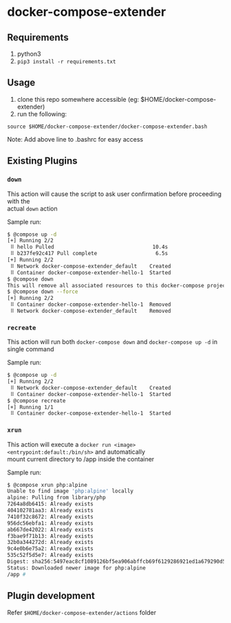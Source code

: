 # docker-compose-extender

## Requirements

1. python3
2. `pip3 install -r requirements.txt`

## Usage

1. clone this repo somewhere accessible (eg: $HOME/docker-compose-extender)
2. run the following:

```
source $HOME/docker-compose-extender/docker-compose-extender.bash
```

Note: Add above line to .bashrc for easy access

## Existing Plugins

### `down`

This action will cause the script to ask user confirmation before proceeding with the  
actual `down` action

Sample run:
```sh
$ @compose up -d
[+] Running 2/2
 ⠿ hello Pulled                                10.4s
 ⠿ b237fe92c417 Pull complete                   6.5s
[+] Running 2/2
 ⠿ Network docker-compose-extender_default    Created                                                                                                                                                                                                                                                                           0.0s
 ⠿ Container docker-compose-extender-hello-1  Started                                                                                                                                                                                                                                                                           0.8s
$ @compose down
This will remove all associated resources to this docker-compose project (such as volumes and networks). Re-run with --force switch to skip this message.
$ @compose down --force
[+] Running 2/2
 ⠿ Container docker-compose-extender-hello-1  Removed                                                                                                                                                                                                                                                                           0.0s
 ⠿ Network docker-compose-extender_default    Removed
```

### `recreate`

This action will run both `docker-compose down` and `docker-compose up -d` in single command

Sample run:
```sh
$ @compose up -d
[+] Running 2/2
 ⠿ Network docker-compose-extender_default    Created                                                                                                                                                                                                                                                                           0.0s
 ⠿ Container docker-compose-extender-hello-1  Started                                                                                                                                                                                                                                                                           0.5s
$ @compose recreate
[+] Running 1/1
 ⠿ Container docker-compose-extender-hello-1  Started
```

### `xrun`

This action will execute a `docker run <image> <entrypoint:default:/bin/sh>` and automatically  
mount current directory to /app inside the container

Sample run:
```sh
$ @compose xrun php:alpine
Unable to find image 'php:alpine' locally
alpine: Pulling from library/php
7264a8db6415: Already exists 
404102781aa3: Already exists 
7410f32c8672: Already exists 
956dc56ebfa1: Already exists 
ab667de42022: Already exists 
f3bae9f71b13: Already exists 
32b0a344272d: Already exists 
9c4e0b6e75a2: Already exists 
535c52f5d5e7: Already exists 
Digest: sha256:5497eac8cf1089126bf5ea906abffcb69f6129286921ed1a679290d558047c55
Status: Downloaded newer image for php:alpine
/app # 
```

## Plugin development

Refer `$HOME/docker-compose-extender/actions` folder
